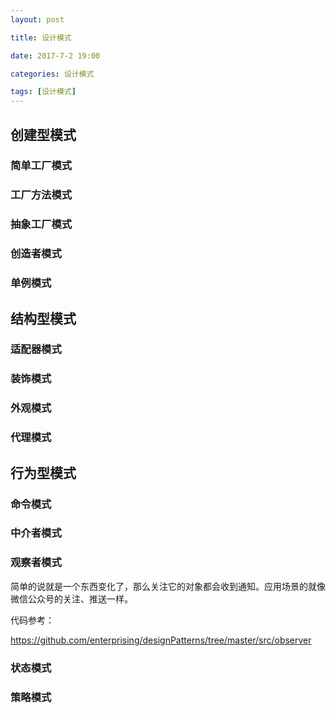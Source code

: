 ```yaml
---
layout: post

title: 设计模式

date: 2017-7-2 19:00

categories: 设计模式

tags: [设计模式]
---
```




## 创建型模式

### 简单工厂模式

### 工厂方法模式

### 抽象工厂模式

### 创造者模式

### 单例模式



## 结构型模式

### 适配器模式

### 装饰模式

### 外观模式

### 代理模式



## 行为型模式

### 命令模式

### 中介者模式

### 观察者模式

简单的说就是一个东西变化了，那么关注它的对象都会收到通知。应用场景的就像 微信公众号的关注、推送一样。

代码参考：

<https://github.com/enterprising/designPatterns/tree/master/src/observer>

### 状态模式

### 策略模式

